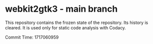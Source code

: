 # webkit2gtk3 - main branch

This repository contains the frozen state of the repository.
Its history is cleared. It is used only for static code
analysis with Codacy.

Commit Time: 1717060959